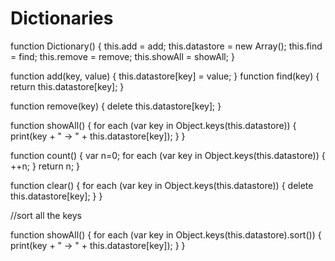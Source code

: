 Dictionaries
============
function Dictionary() { 
  this.add = add; 
  this.datastore = new Array(); 
  this.find = find; 
  this.remove = remove; 
  this.showAll = showAll;
}

function add(key, value) { 
  this.datastore[key] = value;
}
function find(key) {
  return this.datastore[key];
}

function remove(key) {
  delete this.datastore[key];
}

function showAll() {
  for each (var key in Object.keys(this.datastore)) {
  print(key + " -> " + this.datastore[key]); }
}

function count() { 
  var n=0;
  for each (var key in Object.keys(this.datastore)) { 
    ++n;
  }
  return n; 
}

function clear() {
  for each (var key in Object.keys(this.datastore)) {
  delete this.datastore[key]; 
  }
}

//sort all the keys

function showAll() {
  for each (var key in Object.keys(this.datastore).sort()) {
  print(key + " -> " + this.datastore[key]); }
}
